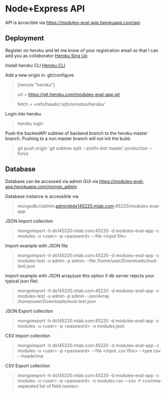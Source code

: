 # Node+Express API
API is accecible via https://modules-eval-app.herokuapp.com/api

## Deployment
Register on heroku and let me know of your registration email so that I can add you as collaborator
[Heroku Sing Up](https://signup.heroku.com/)

Install heroku CLI
[Heroku CLI](https://devcenter.heroku.com/articles/heroku-cli)

Add a new origin in .git/configure
>[remote "heroku"]

>   url = https://git.heroku.com/modules-eval-app.git

>   fetch = +refs/heads/*:refs/remotes/heroku/*

Login into heroku
> heroku login

Push the backedAPI subtree of backend branch to the heroku master branch. Pushing to a non master branch will not init the build.
> git push origin \`git subtree split --prefix dist master\`:production --force

## Database
Database can be accessed via admin GUI via https://modules-eval-app.herokuapp.com/mongo_admin

Database instance is accessible via
> mongodb://admin:admin@ds145220.mlab.com:45220/modules-eval-app

JSON Import collection
> mongoimport -h ds145220.mlab.com:45220 -d modules-eval-app -c modules -u \<user\> -p \<password\> --file \<input file\>

Import example with JSON file
>mongoimport -h ds145220.mlab.com:45220 -d modules-eval-app -c modules-test -u admin -p admin --file /home/user/Downloads/mod-test.json

Import example with JSON array(use this option if db server rejects your typical json file)
>mongoimport -h ds145220.mlab.com:45220 -d modules-eval-app -c modules-test -u admin -p admin --jsonArray /home/user/Downloads/mod-test.json

JSON Export collection
> mongoexport -h ds145220.mlab.com:45220 -d modules-eval-app -c modules -u \<user\> -p \<password\> -o modules.json

CSV Import collection
> mongoimport -h ds145220.mlab.com:45220 -d modules-eval-app -c modules -u \<user\> -p \<password\> --file \<input .csv fil\e> --type csv --headerline

CSV Export collection
> mongoexport -h ds145220.mlab.com:45220 -d modules-eval-app -c modules -u \<user\> -p \<password\> -o modules.csv --csv -f \<comma-separated list of field names\>








